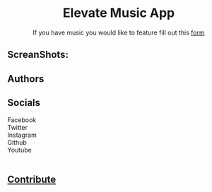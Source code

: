 <h1 align="center">Elevate Music App</h1>

<p align="center">If you have music you would like to feature fill out this <a href="#">form</a></p>

## ScreanShots:


## Authors


## Socials


<div class="wrapper">
  <div class="icon facebook">
    <div class="tooltip">Facebook</div>
    <span><i class="fab fa-facebook-f"></i></span>
  </div>
  <div class="icon twitter">
    <div class="tooltip">Twitter</div>
    <span><i class="fab fa-twitter"></i></span>
  </div>
  <div class="icon instagram">
    <div class="tooltip">Instagram</div>
    <span><i class="fab fa-instagram"></i></span>
  </div>
  <div class="icon github">
    <div class="tooltip">Github</div>
    <span><i class="fab fa-github"></i></span>
  </div>
  <div class="icon youtube">
    <div class="tooltip">Youtube</div>
    <span><i class="fab fa-youtube"></i></span>
  </div>
</div>


<br>


## <a href="CONTRIBUTING.md">Contribute</a>
